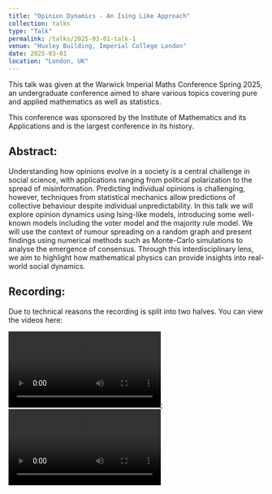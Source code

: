 ```yaml
---
title: "Opinion Dynamics - An Ising Like Approach"
collection: talks
type: "Talk"
permalink: /talks/2025-03-01-talk-1
venue: "Huxley Building, Imperial College London"
date: 2025-03-01
location: "London, UK"
---
```


This talk was given at the Warwick Imperial Maths Conference Spring 2025, an undergraduate conference aimed to share various topics covering pure and applied mathematics as well as statistics. 

This conference was sponsored by the Institute of Mathematics and its Applications and is the largest conference in its history.

## Abstract:

Understanding how opinions evolve in a society is a central challenge in social science, with applications ranging from political polarization to the spread of misinformation. Predicting individual opinions is challenging, however, techniques from statistical mechanics allow predictions of collective behaviour despite individual unpredictability. In this talk we will explore opinion dynamics using Ising-like models, introducing some well-known models including the voter model and the majority rule model. We will use the context of rumour spreading on a random graph and present findings using numerical methods such as Monte-Carlo simulations to analyse the emergence of consensus. Through this interdisciplinary lens, we aim to highlight how mathematical physics can provide insights into real-world social dynamics.

## Recording:

Due to technical reasons the recording is split into two halves. You can view the videos here:

![part 1](/John-Zou-PEK.github.io/files/0413_firsthalf%20copy.mp4); 
![part 2](/John-Zou-PEK.github.io/files/0413_secondhalf%20copy.mp4)